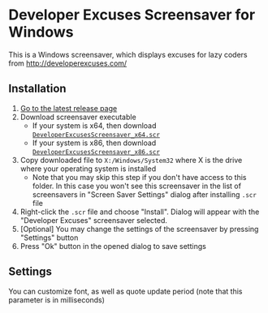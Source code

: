 # Developer Excuses Screensaver for Windows
This is a Windows screensaver, which displays excuses for lazy coders from http://developerexcuses.com/

## Installation
1. [Go to the latest release page](https://github.com/AntonShalgachev/developer-excuses-screensaver/releases/latest)
2. Download screensaver executable
      * If your system is x64, then download [`DeveloperExcusesScreensaver_x64.scr`](https://github.com/AntonShalgachev/developer-excuses-screensaver/releases/latest/download/DeveloperExcusesScreensaver_x64.scr)
      * If your system is x86, then download [`DeveloperExcusesScreensaver_x86.scr`](https://github.com/AntonShalgachev/developer-excuses-screensaver/releases/latest/download/DeveloperExcusesScreensaver_x86.scr)
3. Copy downloaded file to `X:/Windows/System32` where X is the drive where your operating system is installed
    * Note that you may skip this step if you don't have access to this folder. In this case you won't see this screensaver in the list of screensavers in "Screen Saver Settings" dialog after installing `.scr` file
4. Right-click the `.scr` file and choose "Install". Dialog will appear with the "Developer Excuses" screensaver selected.
5. [Optional] You may change the settings of the screensaver by pressing "Settings" button
6. Press "Ok" button in the opened dialog to save settings

## Settings
You can customize font, as well as quote update period (note that this parameter is in milliseconds)
